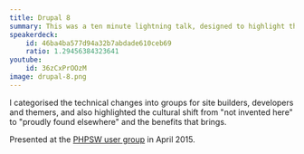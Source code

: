 ```yaml
---
title: Drupal 8
summary: This was a ten minute lightning talk, designed to highlight the major changes coming in Drupal 8.
speakerdeck:
    id: 46ba4ba577d94a32b7abdade610ceb69
    ratio: 1.29456384323641
youtube:
    id: 36zCxPrOOzM
image: drupal-8.png
---
```

I categorised the technical changes into groups for site builders, developers and themers, and also highlighted the cultural shift from "not invented here" to "proudly found elsewhere" and the benefits that brings.

Presented at the [PHPSW user group](https://phpsw.uk) in April 2015.
